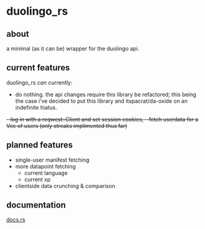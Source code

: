 # duolingo_rs
## about
a minimal (as it can be) wrapper for the duolingo api.

## current features
duolingo_rs *can* currently:
- do nothing. the api changes require this library be refactored; this being the case i've decided to put this library and itspacrat/da-oxide on an indefinite hiatus.
<s>
- log in with a reqwest::Client and set session cookies,
- fetch userdata for a Vec of users (only streaks implimented thus far)
  </s>

## planned features
- single-user manifest fetching
- more datapoint fetching
  - current language
  - current xp
- clientside data crunching & comparison

## documentation
[docs.rs](https://docs.rs/duolingo_rs/latest/duolingo_rs/fn.fetch_streak_map.html)
